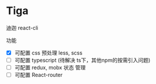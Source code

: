 # Tiga
迪迦 react-cli

功能
- [x] 可配置 css 预处理 less, scss
- [ ] 可配置 typescript (待解决 ts下，其他npm的按需引入问题)
- [ ] 可配置 redux, mobx 状态 管理
- [ ] 可配置 React-router
